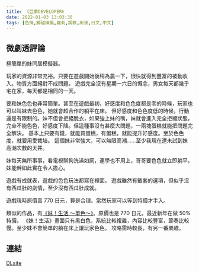 ```yaml
---
title: 《亞夢DEVELOPER》
date: 2022-01-03 13:03:30
tags: [色情,觸碰模擬,蘿莉,調教,痴漢,日文,中文]
---
```

## 微劇透評論

極簡單的妹同居模擬器。

玩家的資源非常充裕。只要在遊戲開始後稍為農一下，很快就得到豐富的被動收入。物質方面絕對不成問題。
遊戲完全沒有星期一六日的慨念，男女每天都幾乎宅在家，每天都是相同的一天。

要和妹色色也非常簡單。甚至在遊戲最初，好感度和色色度都是零的時候，玩家也可以叫妹去色色，她就會超合作的躺平在床。
但好感度和色色度低的時候，行動還是有限制的。妹不但會拒絕脫衣，如果強上妹的嘴，妹就會進入完全拒絕狀態，完全不能色色，好感度下降。但這種事沒有甚麼大問題，一兩塊蛋糕就能把問題完全解決。
基本上只要有錢，就能買蛋糕，有蛋糕，就能提升好感度。至於色色度，就要用愛裁培。
這個妹非常強大，可以無限高潮......至少我現在還未試到妹高潮次數的天井。

妹每天無所事事，看電視聊狗洗澡如廁，連學也不用上，哥哥要色色就立即躺平。妹能幹如此實在令人擔心。

遊戲有成就表，遊戲的色色玩法都寫在裡面。
遊戲雖然有戴套的選項，但似乎沒有西瓜肚的劇情，至少沒有西瓜肚成就。

遊戲現時原價賣 770 日元，算是合理。當然玩家可以等到特價才手入。

類似的作品，有[《妹！生活 ～單色～》](https://www.dlsite.com/maniax/work/=/product_id/RJ352237.html)。原價也是 770 日元，最近新年在做 50% 特價。
《妹！生活》畫面只有黑白色，系統比較複雜，內容比較豐富，節奏比較慢。至少妹不會簡單的躺在床上讓玩家色色。
攻略需時較長，有另一番樂趣。

## 連結

[DLsite](https://www.dlsite.com/maniax/work/=/product_id/RJ365097.html)
